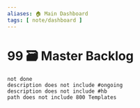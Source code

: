 ```yaml
---
aliases: 🏠 Main Dashboard
tags: [ note/dashboard ]
---
```

# 99 🗃️ Master Backlog
```tasks
not done
description does not include #ongoing 
description does not include #hb
path does not include 800 Templates
```